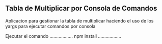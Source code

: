 ## Tabla de Multiplicar por Consola de Comandos

Aplicacion para gestionar la tabla de multiplicar haciendo el 
uso de los yargs para ejecutar comandos por consola

Ejecutar el comando
..................
npm install
..................
